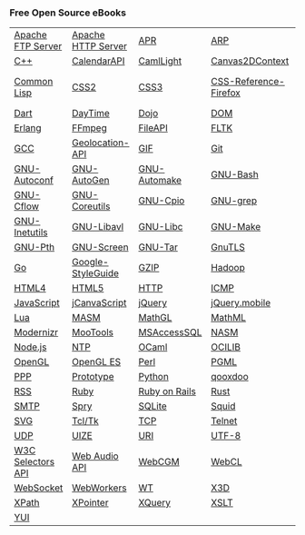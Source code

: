 <h3> Free Open Source eBooks</h3>
<table border='0' cellspacing='6'>
<tr><td><a href='http://www.helpmesh.net/s/ftpd/'>Apache FTP Server</a></td><td><a href='http://www.helpmesh.net/s/httpd/'>Apache HTTP Server</a></td><td><a href='http://www.helpmesh.net/s/APR/'>APR</a></td><td><a href='http://www.helpmesh.net/s/ARP/'>ARP</a></td><td><a href='http://www.helpmesh.net/s/Atom/'>Atom</a></td><td><a href='http://www.helpmesh.net/s/C/'>C</a></td></tr>
<tr><td><a href='http://www.helpmesh.net/s/CPP/'>C++</a></td><td><a href='http://www.helpmesh.net/s/CalendarAPI/'>CalendarAPI</a></td><td><a href='http://www.helpmesh.net/s/CamlLight/'>CamlLight</a></td><td><a href='http://www.helpmesh.net/s/Canvas2DContext/'>Canvas2DContext</a></td><td><a href='http://www.helpmesh.net/s/CodeIgniter/'>CodeIgniter</a></td><td><a href='http://www.helpmesh.net/s/CoffeeScript/'>CoffeeScript</a></td></tr>
<tr><td><a href='http://www.helpmesh.net/s/CommonLisp/'>Common Lisp</a></td><td><a href='http://www.helpmesh.net/s/CSS2/'>CSS2</a></td><td><a href='http://www.helpmesh.net/s/CSS3/'>CSS3</a></td><td><a href='http://www.helpmesh.net/s/CSS-Reference-Firefox/'>CSS-Reference-Firefox</a></td><td><a href='http://www.helpmesh.net/s/CSS-Reference-IE/'>CSS-Reference-IE</a></td><td><a href='http://www.helpmesh.net/s/CVS/'>CVS</a></td></tr>
<tr><td><a href='http://www.helpmesh.net/s/Dart/'>Dart</a></td><td><a href='http://www.helpmesh.net/s/DayTime/'>DayTime</a></td><td><a href='http://www.helpmesh.net/s/Dojo/'>Dojo</a></td><td><a href='http://www.helpmesh.net/s/DOM/'>DOM</a></td><td><a href='http://www.helpmesh.net/s/Doxygen/'>Doxygen</a></td><td><a href='http://www.helpmesh.net/s/Emacs/'>Emacs</a></td></tr>
<tr><td><a href='http://www.helpmesh.net/s/Erlang/'>Erlang</a></td><td><a href='http://www.helpmesh.net/s/FFmpeg/'>FFmpeg</a></td><td><a href='http://www.helpmesh.net/s/FileAPI/'>FileAPI</a></td><td><a href='http://www.helpmesh.net/s/FLTK/'>FLTK</a></td><td><a href='http://www.helpmesh.net/s/Folly/'>Folly</a></td><td><a href='http://www.helpmesh.net/s/FTP/'>FTP</a></td></tr>
<tr><td><a href='http://www.helpmesh.net/s/GCC/'>GCC</a></td><td><a href='http://www.helpmesh.net/s/Geolocation-API/'>Geolocation-API</a></td><td><a href='http://www.helpmesh.net/s/GIF/'>GIF</a></td><td><a href='http://www.helpmesh.net/s/Git/'>Git</a></td><td><a href='http://www.helpmesh.net/s/GLSL/'>GLSL</a></td><td><a href='http://www.helpmesh.net/s/GNU-Coding-Standards/'>GNU Coding Standards</a></td></tr>
<tr><td><a href='http://www.helpmesh.net/s/GNU-Autoconf/'>GNU-Autoconf</a></td><td><a href='http://www.helpmesh.net/s/GNU-AutoGen/'>GNU-AutoGen</a></td><td><a href='http://www.helpmesh.net/s/GNU-Automake/'>GNU-Automake</a></td><td><a href='http://www.helpmesh.net/s/GNU-Bash/'>GNU-Bash</a></td><td><a href='http://www.helpmesh.net/s/GNU-Binutils/'>GNU-Binutils</a></td><td><a href='http://www.helpmesh.net/s/GNU-Bison/'>GNU-Bison</a></td></tr>
<tr><td><a href='http://www.helpmesh.net/s/GNU-Cflow/'>GNU-Cflow</a></td><td><a href='http://www.helpmesh.net/s/GNU-Coreutils/'>GNU-Coreutils</a></td><td><a href='http://www.helpmesh.net/s/GNU-Cpio/'>GNU-Cpio</a></td><td><a href='http://www.helpmesh.net/s/GNU-grep/'>GNU-grep</a></td><td><a href='http://www.helpmesh.net/s/GNU-GRUB/'>GNU-GRUB</a></td><td><a href='http://www.helpmesh.net/s/GNU-Guile/'>GNU-Guile</a></td></tr>
<tr><td><a href='http://www.helpmesh.net/s/GNU-Inetutils/'>GNU-Inetutils</a></td><td><a href='http://www.helpmesh.net/s/GNU-Libavl/'>GNU-Libavl</a></td><td><a href='http://www.helpmesh.net/s/GNU-Libc/'>GNU-Libc</a></td><td><a href='http://www.helpmesh.net/s/GNU-Make/'>GNU-Make</a></td><td><a href='http://www.helpmesh.net/s/GNU-MP/'>GNU-MP</a></td><td><a href='http://www.helpmesh.net/s/GNU-Octave/'>GNU-Octave</a></td></tr>
<tr><td><a href='http://www.helpmesh.net/s/GNU-Pth/'>GNU-Pth</a></td><td><a href='http://www.helpmesh.net/s/GNU-Screen/'>GNU-Screen</a></td><td><a href='http://www.helpmesh.net/s/GNU-Tar/'>GNU-Tar</a></td><td><a href='http://www.helpmesh.net/s/GnuTLS/'>GnuTLS</a></td><td><a href='http://www.helpmesh.net/s/GNU-Wdiff/'>GNU-Wdiff</a></td><td><a href='http://www.helpmesh.net/s/GNU-Wget/'>GNU-Wget</a></td></tr>
<tr><td><a href='http://www.helpmesh.net/s/Go/'>Go</a></td><td><a href='http://www.helpmesh.net/s/Google-StyleGuide/'>Google-StyleGuide</a></td><td><a href='http://www.helpmesh.net/s/GZIP/'>GZIP</a></td><td><a href='http://www.helpmesh.net/s/Hadoop/'>Hadoop</a></td><td><a href='http://www.helpmesh.net/s/Haml/'>Haml</a></td><td><a href='http://www.helpmesh.net/s/Haskell/'>Haskell</a></td></tr>
<tr><td><a href='http://www.helpmesh.net/s/HTML4/'>HTML4</a></td><td><a href='http://www.helpmesh.net/s/HTML5/'>HTML5</a></td><td><a href='http://www.helpmesh.net/s/HTTP/'>HTTP</a></td><td><a href='http://www.helpmesh.net/s/ICMP/'>ICMP</a></td><td><a href='http://www.helpmesh.net/s/ICP/'>ICP</a></td><td><a href='http://www.helpmesh.net/s/IP/'>IP</a></td></tr>
<tr><td><a href='http://www.helpmesh.net/s/JavaScript/'>JavaScript</a></td><td><a href='http://www.helpmesh.net/s/jCanvaScript/'>jCanvaScript</a></td><td><a href='http://www.helpmesh.net/s/jQuery/'>jQuery</a></td><td><a href='http://www.helpmesh.net/s/jQuery.mobile/'>jQuery.mobile</a></td><td><a href='http://www.helpmesh.net/s/KTX/'>KTX</a></td><td><a href='http://www.helpmesh.net/s/Lighttpd/'>Lighttpd</a></td></tr>
<tr><td><a href='http://www.helpmesh.net/s/Lua/'>Lua</a></td><td><a href='http://www.helpmesh.net/s/MASM/'>MASM</a></td><td><a href='http://www.helpmesh.net/s/MathGL/'>MathGL</a></td><td><a href='http://www.helpmesh.net/s/MathML/'>MathML</a></td><td><a href='http://www.helpmesh.net/s/midori/'>midori</a></td><td><a href='http://www.helpmesh.net/s/MochiKit/'>MochiKit</a></td></tr>
<tr><td><a href='http://www.helpmesh.net/s/Modernizr/'>Modernizr</a></td><td><a href='http://www.helpmesh.net/s/MooTools/'>MooTools</a></td><td><a href='http://www.helpmesh.net/s/MSAccessSQL/'>MSAccessSQL</a></td><td><a href='http://www.helpmesh.net/s/NASM/'>NASM</a></td><td><a href='http://www.helpmesh.net/s/NetBIOS/'>NetBIOS</a></td><td><a href='http://www.helpmesh.net/s/nginx/'>nginx</a></td></tr>
<tr><td><a href='http://www.helpmesh.net/s/Node.js/'>Node.js</a></td><td><a href='http://www.helpmesh.net/s/NTP/'>NTP</a></td><td><a href='http://www.helpmesh.net/s/OCaml/'>OCaml</a></td><td><a href='http://www.helpmesh.net/s/OCILIB/'>OCILIB</a></td><td><a href='http://www.helpmesh.net/s/OpenAL/'>OpenAL</a></td><td><a href='http://www.helpmesh.net/s/OpenCL/'>OpenCL</a></td></tr>
<tr><td><a href='http://www.helpmesh.net/s/OpenGL/'>OpenGL</a></td><td><a href='http://www.helpmesh.net/s/OpenGL.ES/'>OpenGL ES</a></td><td><a href='http://www.helpmesh.net/s/Perl/'>Perl</a></td><td><a href='http://www.helpmesh.net/s/PGML/'>PGML</a></td><td><a href='http://www.helpmesh.net/s/PNG/'>PNG</a></td><td><a href='http://www.helpmesh.net/s/POP3/'>POP3</a></td></tr>
<tr><td><a href='http://www.helpmesh.net/s/PPP/'>PPP</a></td><td><a href='http://www.helpmesh.net/s/Prototype/'>Prototype</a></td><td><a href='http://www.helpmesh.net/s/Python/'>Python</a></td><td><a href='http://www.helpmesh.net/s/qooxdoo/'>qooxdoo</a></td><td><a href='http://www.helpmesh.net/s/Raphael/'>Raphael</a></td><td><a href='http://www.helpmesh.net/s/Rico/'>Rico</a></td></tr>
<tr><td><a href='http://www.helpmesh.net/s/RSS/'>RSS</a></td><td><a href='http://www.helpmesh.net/s/Ruby/'>Ruby</a></td><td><a href='http://www.helpmesh.net/s/RoR/'>Ruby on Rails</a></td><td><a href='http://www.helpmesh.net/s/Rust/'>Rust</a></td><td><a href='http://www.helpmesh.net/s/Sass/'>Sass</a></td><td><a href='http://www.helpmesh.net/s/Scheme/'>Scheme</a></td></tr>
<tr><td><a href='http://www.helpmesh.net/s/SMTP/'>SMTP</a></td><td><a href='http://www.helpmesh.net/s/Spry/'>Spry</a></td><td><a href='http://www.helpmesh.net/s/SQLite/'>SQLite</a></td><td><a href='http://www.helpmesh.net/s/Squid/'>Squid</a></td><td><a href='http://www.helpmesh.net/s/STL/'>STL</a></td><td><a href='http://www.helpmesh.net/s/Subversion/'>Subversion</a></td></tr>
<tr><td><a href='http://www.helpmesh.net/s/SVG/'>SVG</a></td><td><a href='http://www.helpmesh.net/s/Tcl/'>Tcl/Tk</a></td><td><a href='http://www.helpmesh.net/s/TCP/'>TCP</a></td><td><a href='http://www.helpmesh.net/s/Telnet/'>Telnet</a></td><td><a href='http://www.helpmesh.net/s/Time/'>Time</a></td><td><a href='http://www.helpmesh.net/s/TypeScript/'>TypeScript</a></td></tr>
<tr><td><a href='http://www.helpmesh.net/s/UDP/'>UDP</a></td><td><a href='http://www.helpmesh.net/s/UIZE/'>UIZE</a></td><td><a href='http://www.helpmesh.net/s/URI/'>URI</a></td><td><a href='http://www.helpmesh.net/s/UTF-8/'>UTF-8</a></td><td><a href='http://www.helpmesh.net/s/VML/'>VML</a></td><td><a href='http://www.helpmesh.net/s/VRML/'>VRML</a></td></tr>
<tr><td><a href='http://www.helpmesh.net/s/Selectors-Api/'>W3C Selectors API</a></td><td><a href='http://www.helpmesh.net/s/WebAudioAPI/'>Web Audio API</a></td><td><a href='http://www.helpmesh.net/s/WebCGM/'>WebCGM</a></td><td><a href='http://www.helpmesh.net/s/WebCL/'>WebCL</a></td><td><a href='http://www.helpmesh.net/s/WebGL/'>WebGL</a></td><td><a href='http://www.helpmesh.net/s/WebIDL/'>WebIDL</a></td></tr>
<tr><td><a href='http://www.helpmesh.net/s/WebSocket/'>WebSocket</a></td><td><a href='http://www.helpmesh.net/s/WebWorkers/'>WebWorkers</a></td><td><a href='http://www.helpmesh.net/s/WT/'>WT</a></td><td><a href='http://www.helpmesh.net/s/X3D/'>X3D</a></td><td><a href='http://www.helpmesh.net/s/XHTML/'>XHTML</a></td><td><a href='http://www.helpmesh.net/s/XML/'>XML</a></td></tr>
<tr><td><a href='http://www.helpmesh.net/s/XPath/'>XPath</a></td><td><a href='http://www.helpmesh.net/s/XPointer/'>XPointer</a></td><td><a href='http://www.helpmesh.net/s/XQuery/'>XQuery</a></td><td><a href='http://www.helpmesh.net/s/XSLT/'>XSLT</a></td><td><a href='http://www.helpmesh.net/s/YAML/'>YAML</a></td><td><a href='http://www.helpmesh.net/s/Yii/'>Yii</a></td></tr>
<tr><td><a href='http://www.helpmesh.net/s/YUI/'>YUI</a></td><td></td><td></td><td></td><td></td><td></td></tr>
</table>